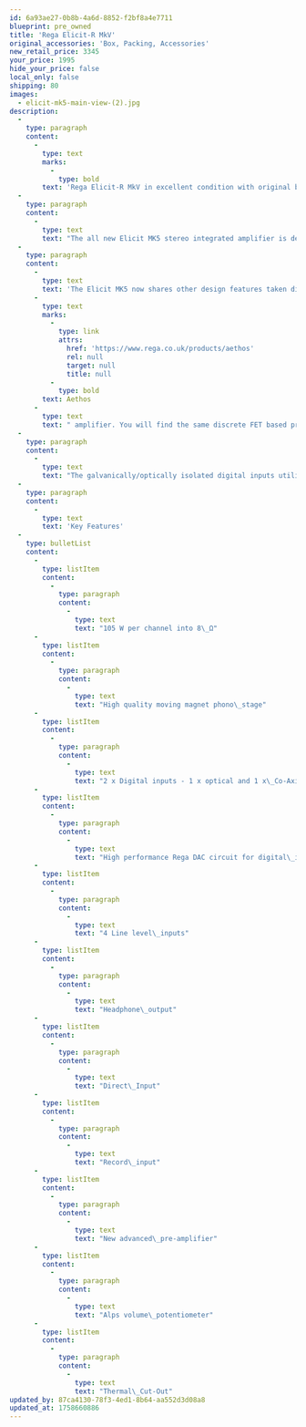 ```yaml
---
id: 6a93ae27-0b8b-4a6d-8852-f2bf8a4e7711
blueprint: pre_owned
title: 'Rega Elicit-R MkV'
original_accessories: 'Box, Packing, Accessories'
new_retail_price: 3345
your_price: 1995
hide_your_price: false
local_only: false
shipping: 80
images:
  - elicit-mk5-main-view-(2).jpg
description:
  -
    type: paragraph
    content:
      -
        type: text
        marks:
          -
            type: bold
        text: 'Rega Elicit-R MkV in excellent condition with original box, packing and accessories. Unit sells as new for $3,345.00.'
  -
    type: paragraph
    content:
      -
        type: text
        text: "The all new Elicit MK5 stereo integrated amplifier is designed and built to the highest standard. Housed in our latest custom case to match the rest of the Rega range, the new MK5 builds on previous Rega designs by using our multi-award-winning Class A/B power amplifier circuit to deliver a powerful 105 W per channel into 8\_Ω loads (127 W into 6 Ω). Our engineers have designed a new Rega DAC circuit offering digital connectivity and greater integration with a variety of other products.\_We have taken great care to incorporate a high-quality MM phono stage and the headphone output has been configured such that the speaker switching is performed by the output mute relay to avoid obstructing the signal path."
  -
    type: paragraph
    content:
      -
        type: text
        text: 'The Elicit MK5 now shares other design features taken directly from the highly acclaimed '
      -
        type: text
        marks:
          -
            type: link
            attrs:
              href: 'https://www.rega.co.uk/products/aethos'
              rel: null
              target: null
              title: null
          -
            type: bold
        text: Aethos
      -
        type: text
        text: " amplifier. You will find the same discrete FET based pre-amplifier circuit, plus an Alps volume potentiometer has been introduced to further improve sonic and technical performance. As you would expect, special attention has been paid to the selection of key audio components. Discrete circuitry, high-quality relays, polypropylene capacitors, and Sanken output transistors are used throughout the design.\_"
  -
    type: paragraph
    content:
      -
        type: text
        text: "The galvanically/optically isolated digital inputs utilise a Wolfson S/PDIF receiver IC to provide exceptional detail and clarity from any connected source. Output is provided by a Wolfson DAC and Rega designed discrete line-driver circuit.\_The new Elicit MK5 calls upon decades of award-winning experience in amplifier and digital circuit design which culminates in a perfectly engineered balance of reliability, connectivity and above all, accurate music reproduction."
  -
    type: paragraph
    content:
      -
        type: text
        text: 'Key Features'
  -
    type: bulletList
    content:
      -
        type: listItem
        content:
          -
            type: paragraph
            content:
              -
                type: text
                text: "105 W per channel into 8\_Ω"
      -
        type: listItem
        content:
          -
            type: paragraph
            content:
              -
                type: text
                text: "High quality moving magnet phono\_stage"
      -
        type: listItem
        content:
          -
            type: paragraph
            content:
              -
                type: text
                text: "2 x Digital inputs - 1 x optical and 1 x\_Co-Axial"
      -
        type: listItem
        content:
          -
            type: paragraph
            content:
              -
                type: text
                text: "High performance Rega DAC circuit for digital\_inputs"
      -
        type: listItem
        content:
          -
            type: paragraph
            content:
              -
                type: text
                text: "4 Line level\_inputs"
      -
        type: listItem
        content:
          -
            type: paragraph
            content:
              -
                type: text
                text: "Headphone\_output"
      -
        type: listItem
        content:
          -
            type: paragraph
            content:
              -
                type: text
                text: "Direct\_Input"
      -
        type: listItem
        content:
          -
            type: paragraph
            content:
              -
                type: text
                text: "Record\_input"
      -
        type: listItem
        content:
          -
            type: paragraph
            content:
              -
                type: text
                text: "New advanced\_pre-amplifier"
      -
        type: listItem
        content:
          -
            type: paragraph
            content:
              -
                type: text
                text: "Alps volume\_potentiometer"
      -
        type: listItem
        content:
          -
            type: paragraph
            content:
              -
                type: text
                text: "Thermal\_Cut-Out"
updated_by: 87ca4130-78f3-4ed1-8b64-aa552d3d08a8
updated_at: 1758660886
---
```

